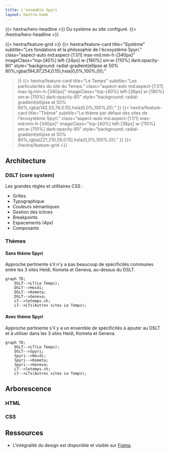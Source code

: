 ```yaml
---
title: L'ensemble Spyri 
layout: hextra-home
---
```


<div class="mt-6 mb-6">
{{< hextra/hero-headline >}}
  Du système au site configuré.
{{< /hextra/hero-headline >}}
</div>

<div class="mt-6"></div>

{{< hextra/feature-grid >}}
  {{< hextra/feature-card
    title="Système"
    subtitle="Les fondations et la philosophie de l'écosystème Spyri."
    class="aspect-auto md:aspect-[1.1/1] max-md:min-h-[340px]"
    imageClass="top-[40%] left-[24px] w-[180%] sm:w-[110%] dark:opacity-80"
    style="background: radial-gradient(ellipse at 50% 80%,rgba(194,97,254,0.15),hsla(0,0%,100%,0));"
  >}}
  {{< hextra/feature-card
    title="Le Temps"
    subtitle="Les particularités du site du Temps."
    class="aspect-auto md:aspect-[1.1/1] max-lg:min-h-[340px]"
    imageClass="top-[40%] left-[36px] w-[180%] sm:w-[110%] dark:opacity-80"
    style="background: radial-gradient(ellipse at 50% 80%,rgba(142,53,74,0.15),hsla(0,0%,100%,0));"
  >}}
  {{< hextra/feature-card
    title="Thème"
    subtitle="Le thème par défaut des sites de l'écosystème Spyri."
    class="aspect-auto md:aspect-[1.1/1] max-md:min-h-[340px]"
    imageClass="top-[40%] left-[36px] w-[110%] sm:w-[110%] dark:opacity-80"
    style="background: radial-gradient(ellipse at 50% 80%,rgba(221,210,59,0.15),hsla(0,0%,100%,0));"
  >}}
{{< /hextra/feature-grid >}}

## Architecture

### DSLT (core system)

Les grandes règles et utilitaires CSS : 
- Grilles
- Typographique
- Couleurs sémantiques
- Gestion des icônes
- Breakpoints
- Espacements (4px)
- Composants

### Thèmes

#### Sans thème Spyri
Approche pertinente s'il n'y a pas beaucoup de spécificités communes entre les 3 sites Heidi, Kometa et Geneva, au-dessus du DSLT.

```mermaid
graph TD;
    DSLT-->LT(Le Temps);
    DSLT-->Heidi;
    DSLT-->Kometa;
    DSLT-->Geneva;
    LT-->letemps.ch;
    LT-->LTs(Autres sites Le Temps);
```

#### Avec thème Spyri
Approche pertinente s'il y a un ensemble de spécificités à ajouter au DSLT et à utiliser dans les 3 sites Heidi, Kometa et Geneva.

```mermaid
graph TD;
    DSLT-->LT(Le Temps);
    DSLT-->Spyri;
    Spyri-->Heidi;
    Spyri-->Kometa;
    Spyri-->Geneva;
    LT-->letemps.ch;
    LT-->LTs(Autres sites Le Temps);
```

## Arborescence 

### HTML


### CSS



## Ressources

- L'intégralité du design est disponible et visible sur [Figma](https://www.figma.com/file/TCIWZid2yVpz05VOt72Azq/DSLT?type=design&node-id=0%3A1&mode=design&t=m5UbnUNG4ewQNNdc-1).